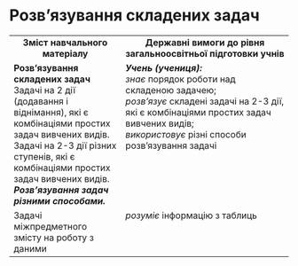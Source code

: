 # Розв’язування складених задач
<table>
  <tr>
    <td width="40%" align="center"><b>Зміст навчального матеріалу<b></td>
    <td width="60%" align="center"><b>Державні вимоги до рівня загальноосвітньої підготовки учнів</b></td>
  </tr>
  <tr>
    <td width="40%" style="vertical-align:top !important;"><b>Розв’язування складених задач</b><br>
Задачі на 2 дії (додавання і віднімання), які є комбінаціями простих задач вивчених видів.<br>
Задачі на 2-3 дії різних ступенів, які є комбінаціями простих задач вивчених видів.<br>
<i><b>Розв’язування задач різними способами.</i></b><br></td>
    <td width="60%" style="vertical-align:top !important;"><i><b>Учень (учениця):</b></i><br>
<i>знає</i> порядок роботи над складеною задачею;<br>
<i>розв’язує</i> складені задачі на 2-3 дії, які є комбінаціями простих задач вивчених видів;<br>
<i>використовує</i> різні способи розв’язування задачі<br></td>
  </tr>
  <tr>
    <td width="40%" style="vertical-align:top !important;">
Задачі міжпредметного змісту на роботу з даними<br></td>
    <td width="60%" style="vertical-align:top !important;"><i>розуміє</i> інформацію з таблиць</td>
  </tr>
</table>

